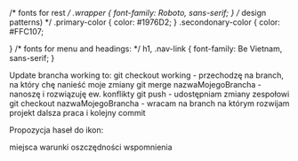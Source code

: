/* fonts for rest  */
.wrapper {
    font-family: Roboto, sans-serif;
}
/* design patterns) */
.primary-color {
    color: #1976D2;
}
.secondonary-color {
    color: #FFC107;

}
/* fonts for menu and headings:  */
h1, .nav-link {
    font-family: Be Vietnam, sans-serif;
}


Update brancha working to:
git checkout working             - przechodzę na branch, na który chę nanieść moje zmiany
git merge nazwaMojegoBrancha     - nanoszę i rozwiązuję ew. konflikty
git push                         - udostępniam zmiany zespołowi
git checkout nazwaMojegoBrancha  - wracam na branch na którym rozwijam projekt
dalsza praca i kolejny commit

Propozycja haseł do ikon:

miejsca warunki oszczędności wspomnienia